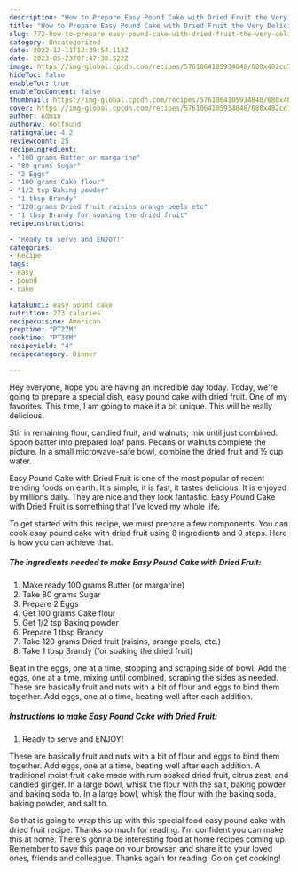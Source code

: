 ```yaml
---
description: "How to Prepare Easy Pound Cake with Dried Fruit the Very Delicious"
title: "How to Prepare Easy Pound Cake with Dried Fruit the Very Delicious"
slug: 772-how-to-prepare-easy-pound-cake-with-dried-fruit-the-very-delicious
category: Uncategorized
date: 2022-12-11T12:39:54.113Z
date: 2023-05-23T07:47:38.522Z
image: https://img-global.cpcdn.com/recipes/5761064105934848/680x482cq70/easy-pound-cake-with-dried-fruit-recipe-main-photo.jpg
hideToc: false
enableToc: true
enableTocContent: false
thumbnail: https://img-global.cpcdn.com/recipes/5761064105934848/680x482cq70/easy-pound-cake-with-dried-fruit-recipe-main-photo.jpg
cover: https://img-global.cpcdn.com/recipes/5761064105934848/680x482cq70/easy-pound-cake-with-dried-fruit-recipe-main-photo.jpg
author: Admin
authorAv: notfound
ratingvalue: 4.2
reviewcount: 25
recipeingredient:
- "100 grams Butter or margarine"
- "80 grams Sugar"
- "2 Eggs"
- "100 grams Cake flour"
- "1/2 tsp Baking powder"
- "1 tbsp Brandy"
- "120 grams Dried fruit raisins orange peels etc"
- "1 tbsp Brandy for soaking the dried fruit"
recipeinstructions:

- "Ready to serve and ENJOY!"
categories:
- Recipe
tags:
- easy
- pound
- cake

katakunci: easy pound cake 
nutrition: 273 calories
recipecuisine: American
preptime: "PT27M"
cooktime: "PT38M"
recipeyield: "4"
recipecategory: Dinner

---
```



Hey everyone, hope you are having an incredible day today. Today, we're going to prepare a special dish, easy pound cake with dried fruit. One of my favorites. This time, I am going to make it a bit unique. This will be really delicious.

Stir in remaining flour, candied fruit, and walnuts; mix until just combined. Spoon batter into prepared loaf pans. Pecans or walnuts complete the picture. In a small microwave-safe bowl, combine the dried fruit and ½ cup water.

Easy Pound Cake with Dried Fruit is one of the most popular of recent trending foods on earth. It's simple, it is fast, it tastes delicious. It is enjoyed by millions daily. They are nice and they look fantastic. Easy Pound Cake with Dried Fruit is something that I've loved my whole life.


To get started with this recipe, we must prepare a few components. You can cook easy pound cake with dried fruit using 8 ingredients and 0 steps. Here is how you can achieve that.

<!--inarticleads1-->

##### The ingredients needed to make Easy Pound Cake with Dried Fruit:

1. Make ready 100 grams Butter (or margarine)
1. Take 80 grams Sugar
1. Prepare 2 Eggs
1. Get 100 grams Cake flour
1. Get 1/2 tsp Baking powder
1. Prepare 1 tbsp Brandy
1. Take 120 grams Dried fruit (raisins, orange peels, etc.)
1. Take 1 tbsp Brandy (for soaking the dried fruit)


Beat in the eggs, one at a time, stopping and scraping side of bowl. Add the eggs, one at a time, mixing until combined, scraping the sides as needed. These are basically fruit and nuts with a bit of flour and eggs to bind them together. Add eggs, one at a time, beating well after each addition. 

<!--inarticleads2-->

##### Instructions to make Easy Pound Cake with Dried Fruit:


1. Ready to serve and ENJOY!

These are basically fruit and nuts with a bit of flour and eggs to bind them together. Add eggs, one at a time, beating well after each addition. A traditional moist fruit cake made with rum soaked dried fruit, citrus zest, and candied ginger. In a large bowl, whisk the flour with the salt, baking powder and baking soda to. In a large bowl, whisk the flour with the baking soda, baking powder, and salt to. 

So that is going to wrap this up with this special food easy pound cake with dried fruit recipe. Thanks so much for reading. I'm confident you can make this at home. There's gonna be interesting food at home recipes coming up. Remember to save this page on your browser, and share it to your loved ones, friends and colleague. Thanks again for reading. Go on get cooking!
